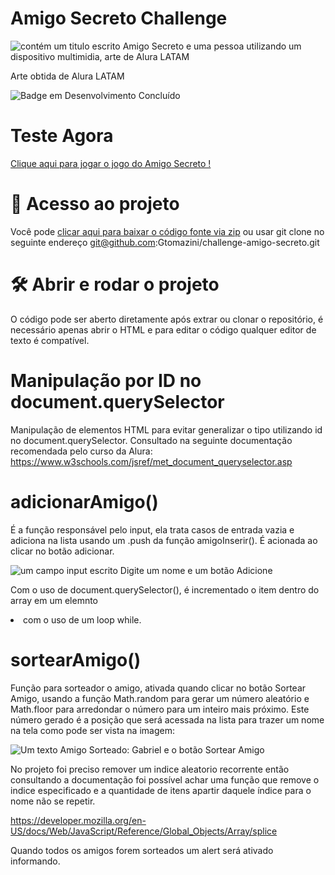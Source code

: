 # Amigo Secreto Challenge
![contém um titulo escrito Amigo Secreto e uma pessoa utilizando um dispositivo multimidia, arte de Alura LATAM](https://github.com/user-attachments/assets/a03a7fdc-4c49-4bde-90fb-73a178b28479)

Arte obtida de Alura LATAM

![Badge em Desenvolvimento Concluído](https://img.shields.io/badge/status-concluido-red)

# Teste Agora
[Clique aqui para jogar o jogo do Amigo Secreto !](https://gtomazini.github.io/challenge-amigo-secreto)
# 📁 Acesso ao projeto

Você pode [clicar aqui para baixar o código fonte via zip](https://github.com/Gtomazini/challenge-amigo-secreto/archive/refs/heads/main.zip) ou usar git clone no seguinte endereço git@github.com:Gtomazini/challenge-amigo-secreto.git

# 🛠️ Abrir e rodar o projeto

O código pode ser aberto diretamente após extrar ou clonar o repositório, é necessário apenas abrir o HTML e para editar o código qualquer editor de texto é compatível.

# Manipulação por ID no document.querySelector
Manipulação de elementos HTML para evitar generalizar o tipo utilizando id no document.querySelector. Consultado na seguinte documentação recomendada pelo curso da Alura:
https://www.w3schools.com/jsref/met_document_queryselector.asp

# adicionarAmigo()
É a função responsável pelo input, ela trata casos de entrada vazia e adiciona na lista usando um .push da função amigoInserir(). É acionada ao clicar no botão adicionar.

![um campo input escrito Digite um nome e um botão Adicione](https://github.com/user-attachments/assets/df446504-4781-4562-a397-21f325b12bb2)

Com o uso de document.querySelector(), é incrementado o item dentro do array em um elemnto <li> com o uso de um loop while.

# sortearAmigo()
Função para sorteador o amigo, ativada quando clicar no botão Sortear Amigo, usando a função Math.random para gerar um número aleatório e Math.floor para arredondar o número para um inteiro mais próximo. Este número gerado é a posição que será acessada na lista para trazer um nome na tela como pode ser vista na imagem:

![Um texto Amigo Sorteado: Gabriel e o botão Sortear Amigo](https://github.com/user-attachments/assets/c5456985-807e-4252-99c6-3c0be7246ae9)

No projeto foi preciso remover um indice aleatorio recorrente então consultando a documentação foi possível achar uma função que remove o indice especificado e a quantidade de itens apartir daquele índice para o nome não se repetir.

https://developer.mozilla.org/en-US/docs/Web/JavaScript/Reference/Global_Objects/Array/splice

Quando todos os amigos forem sorteados um alert será ativado informando.

